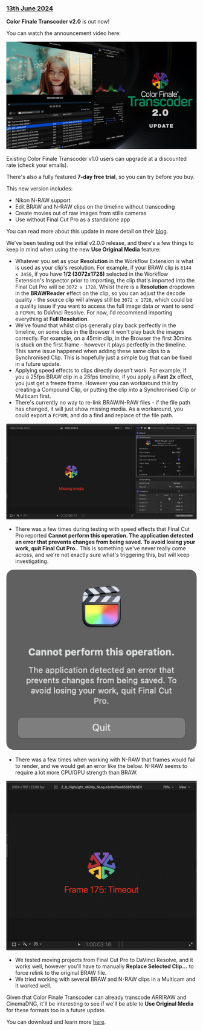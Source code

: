 ### [13th June 2024](/news/20240613)

**Color Finale Transcoder v2.0** is out now!

You can watch the announcement video here:

[![](/static/color-finale-transcoder-2.jpg)](https://www.youtube.com/watch?v=DYp_BpTERbo)

Existing Color Finale Transcoder v1.0 users can upgrade at a discounted rate (check your emails).

There's also a fully featured **7-day free trial**, so you can try before you buy.

This new version includes:

- Nikon N-RAW support
- Edit BRAW and N-RAW clips on the timeline without transcoding
- Create movies out of raw images from stills cameras
- Use without Final Cut Pro as a standalone app

You can read more about this update in more detail on their [blog](https://colorfinale.com/blog/post/cft2-announcement-05-24).

We've been testing out the initial v2.0.0 release, and there's a few things to keep in mind when using the new **Use Original Media** feature:

- Whatever you set as your **Resolution** in the Workflow Extension is what is used as your clip's resolution. For example, if your BRAW clip is `6144 x 3456`, if you have **1/2 (3072x1728)** selected in the Workflow Extension's Inspector prior to importing, the clip that's imported into the Final Cut Pro will be `3072 x 1728`. Whilst there is a **Resolution** dropdown in the **BRAWReader** effect on the clip, so you can adjust the decode quality - the source clip will always still be `3072 x 1728`, which could be a quality issue if you want to access the full image data or want to send a `FCPXML` to DaVinci Resolve. For now, I'd recommend importing everything at **Full Resolution**.
- We've found that whilst clips generally play back perfectly in the timeline, on some clips in the Browser it won't play back the images correctly. For example, on a 45min clip, in the Browser the first 30mins is stuck on the first frame - however it plays perfectly in the timeline. This same issue happened when adding these same clips to a Synchronised Clip. This is hopefully just a simple bug that can be fixed in a future update.
- Applying speed effects to clips directly doesn't work. For example, if you a 25fps BRAW clip in a 25fps timeline, if you apply a **Fast 2x** effect, you just get a freeze frame. However you can workaround this by creating a Compound Clip, or putting the clip into a Synchronised Clip or Multicam first.
- There's currently no way to re-link BRAW/N-RAW files - if the file path has changed, it will just show missing media. As a workaround, you could export a `FCPXML` and do a find and replace of the file path.

![](/static/transcoder-missing-media.png)

- There was a few times during testing with speed effects that Final Cut Pro reported **Cannot perform this operation. The application detected an error that prevents changes from being saved. To avoid losing your work, quit Final Cut Pro.**. This is something we've never really come across, and we're not exactly sure what's triggering this, but will keep investigating.

![](/static/cannot-perform-this-operation.png)

- There was a few times when working with N-RAW that frames would fail to render, and we would get an error like the below. N-RAW seems to require a lot more CPU/GPU strength than BRAW.

![](/static/color-finale-transcoder-timeout.png)

- We tested moving projects from Final Cut Pro to DaVinci Resolve, and it works well, however you'll have to manually **Replace Selected Clip...** to force relink to the original BRAW file.
- We tried working with several BRAW and N-RAW clips in a Multicam and it worked well.

Given that Color Finale Transcoder can already transcode ARRIRAW and CinemaDNG, it'll be interesting to see if we'll be able to **Use Original Media** for these formats too in a future update.

You can download and learn more [here](https://colorfinale.com/transcoder).